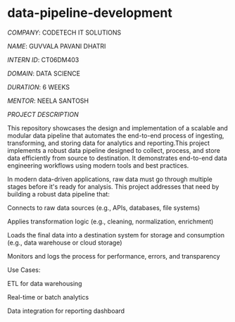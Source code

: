 # data-pipeline-development

*COMPANY*: CODETECH IT SOLUTIONS

*NAME*: GUVVALA PAVANI DHATRI

*INTERN ID*: CT06DM403

*DOMAIN*: DATA SCIENCE

*DURATION*: 6 WEEKS

*MENTOR*: NEELA SANTOSH

*PROJECT DESCRIPTION*

This repository showcases the design and implementation of a scalable and modular data pipeline that automates the end-to-end process of ingesting, transforming, and storing data for analytics and reporting.This project implements a robust data pipeline designed to collect, process, and store data efficiently from source to destination. It demonstrates end-to-end data engineering workflows using modern tools and best practices.

In modern data-driven applications, raw data must go through multiple stages before it's ready for analysis. This project addresses that need by building a robust data pipeline that:

Connects to raw data sources (e.g., APIs, databases, file systems)

Applies transformation logic (e.g., cleaning, normalization, enrichment)

Loads the final data into a destination system for storage and consumption (e.g., data warehouse or cloud storage)

Monitors and logs the process for performance, errors, and transparency

Use Cases:

ETL for data warehousing

Real-time or batch analytics

Data integration for reporting dashboard
